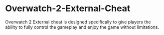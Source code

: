 # Overwatch-2-External-Cheat
Overwatch 2 External cheat is designed specifically to give players the ability to fully control the gameplay and enjoy the game without limitations.

